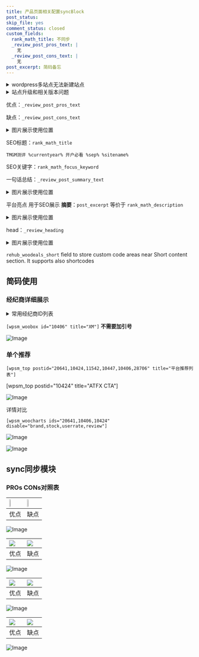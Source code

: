 ```yaml
---
title: 产品页面相关配置syncBlock
post_status: 
skip_file: yes
comment_status: closed
custom_fields:
  rank_math_title: 不同步
  _review_post_pros_text: |
    无
  _review_post_cons_text: |
    无
post_excerpt: 简码备忘
---
```

<details><summary>wordpress多站点无法新建站点</summary>

<li>和报错需要清理cookies一样的原因</li>
<li>wp-config.php里面<code>define( 'SUBDOMAIN_INSTALL', false );//子域名安装</code></li>
<li>新建子站点是用<code>define( 'SUBDOMAIN_INSTALL', true);//子域名安装</code> 完成以后，改成<code>false</code></li>
</details>

<details><summary>站点升级和相关版本问题</summary>

<p>wordpress：5.9.9
woocommerce：7.5.1
出现问题的地方：主题选项里面>><strong>Product layout >>compact style</strong></p>
<p>如何出现没有用过的字段 导致无法保存。先导出配置 然后进行修改，后面再次恢复即可。</p>
<p>出现部分字段无法显示时，需要返回默认布局后，对产品进行保存就好了。</p>
<p></p>
</details>

优点：`_review_post_pros_text`

缺点：`_review_post_cons_text`

<details><summary>图片展示使用位置</summary>

<img src="https://prod-files-secure.s3.us-west-2.amazonaws.com/39ed1227-6d7d-4570-be36-9ccd4a2c4241/f51d3d83-55d4-4bdf-9604-f37ec77ab556/Untitled.png?X-Amz-Algorithm=AWS4-HMAC-SHA256&X-Amz-Content-Sha256=UNSIGNED-PAYLOAD&X-Amz-Credential=ASIAZI2LB466RV3DQWD2%2F20250520%2Fus-west-2%2Fs3%2Faws4_request&X-Amz-Date=20250520T225519Z&X-Amz-Expires=3600&X-Amz-Security-Token=IQoJb3JpZ2luX2VjEPb%2F%2F%2F%2F%2F%2F%2F%2F%2F%2FwEaCXVzLXdlc3QtMiJGMEQCHwO3GoquP7kQNkU6fY00yeFCBHWwSTmAOQvjQP2ENjICIQDDhLfQzzD%2BtzZuLyE3ZOWW4JfJqDKvECpV04nnQv46tiqIBAiv%2F%2F%2F%2F%2F%2F%2F%2F%2F%2F8BEAAaDDYzNzQyMzE4MzgwNSIMk%2BtSDLqDJjnxgj52KtwDrw4Q0NIhI8Hwqn%2BZolR9NAfDfrJlZ7MIgHao9sTkk56k%2BsEXKsGPd%2FV0piHUBIq2UDY%2BVEM7tzYRF4OzfEg%2B1esRADWIi%2B84fzwmfyAwAMAaH6bSo16GiR0E%2F%2BznWLJK3v2kWtDsUiGekDgZJ0pCkW2FFc37sHBCaXNIIXFWPloNH5%2FIBZ9ESB8Nh5n8maxa5cXTnPuAA6PZXoe%2F76Ehfli9BIJzp%2FCVA9ieZlTKqfKExbvLH4IBeSofaxbMjdrbfMyfmwhS%2BlrpJKBJeiaC%2FY5yl3AKg0Jn7V%2Ft7qw%2Ff0FDZ27hXH%2Fmeu1RNf6G9oyPbNfIy4trn2hhQJYVbVfJtm31mccYSGgUOgflUk%2BlXQXiJ2nM8YKCfKpXelPy3Kf42kJPe5aY5gCNoUegHAjV43b44Fhti%2BxwOqij35XauuhuxO9H4uITjAtZ6tFo1gXRAEODz1%2FBhUkUk%2FoFwRKWDw8BoWSAwh%2FUUGiO9JurpYWii%2FjoH%2BhgpTR%2B2Faqri%2B5DyepmUNHnm%2FJr14kBHtJDXkB44ybNbvloK9%2BcuQd2tBzehH%2FTbpkKUrqDvD3uQfngZBL366xvNWsIT%2FDNvoltHFycvIBZNeY236N92cBKXIqSTUe0j8kwE36twUw4%2F2zwQY6pgEC2fyyJyaxSSSo%2F6JD9EcgkMp2cYwnuzAyazmv%2BaagGlgDCxgJHGVzIROoq3ObvQbm9nvOATOPhMBNFM2anKrumTb8Rlzk3fJsNmeep2DKfCpf2SdoU7e%2FdBRxRCQwtc5QSh%2F1Wd3fcttLpKaodXYDhEgm%2B%2By7Lor8rdnkI9jT5NSpWuxoT3WVK6kyXlM4udhiSvWj6Ut38i1oZjcV2MIpnJb3nOyp&X-Amz-Signature=613a6ae2a2535bd4566289c3a79df965e012694e955d73fc5bc7b90eacf827e2&X-Amz-SignedHeaders=host&x-id=GetObject" alt="Image">
</details>

SEO标题：`rank_math_title`

`TMGM测评 %currentyear% 开户必看 %sep% %sitename%`

SEO关键字：`rank_math_focus_keyword`

一句话总结：`_review_post_summary_text`

<details><summary>图片展示使用位置</summary>

<img src="https://prod-files-secure.s3.us-west-2.amazonaws.com/39ed1227-6d7d-4570-be36-9ccd4a2c4241/4b96a922-296c-4f4e-8630-d1c870cbce01/Untitled.png?X-Amz-Algorithm=AWS4-HMAC-SHA256&X-Amz-Content-Sha256=UNSIGNED-PAYLOAD&X-Amz-Credential=ASIAZI2LB466RDVCZHPX%2F20250520%2Fus-west-2%2Fs3%2Faws4_request&X-Amz-Date=20250520T225522Z&X-Amz-Expires=3600&X-Amz-Security-Token=IQoJb3JpZ2luX2VjEPb%2F%2F%2F%2F%2F%2F%2F%2F%2F%2FwEaCXVzLXdlc3QtMiJHMEUCIQDySPuLBhwDZ4agA5xX77JaGHHY4Ipbyv72KjJbfxr6UwIgGvlA7GvFDUW8s7t9Jlj9CO9Bptq%2B4EpNpEJLwxf4do4qiAQIr%2F%2F%2F%2F%2F%2F%2F%2F%2F%2F%2FARAAGgw2Mzc0MjMxODM4MDUiDLmUYLAppAdmv6mN1SrcAyt0oIYp0ltNrFbt2xkO2AbEyuZYxavI17kglGCUColw1KbeFgfoHqxd%2B6gnn54fAAhwxilG18AbPOSjb7m3eP7QgEJ6KDtMq3ku5mnvu%2BBklMQsAUNKu6MvwMPcOI2Y2e588mi9k38iy9MsucOIaLhC8jVZgfqn2iFtbIwk2rTpov%2BHFwVoAeM1xM2mst2YLb%2BwLdhpFilvbP0IOgKxr2dIMb%2BMkpiK1fhpWqsATZuCFtlOOyeSOVjxW17ka4TIaTVeHghaNYAkWrl%2FyYviCqbfJoLBKo2r1yt8ZyzoNByI96cVCOsUP1%2Bh4zYwjRTX46AZyhutZeJyRbvFc5D57edKnLPOPjMa3INUeOiiCjbRc8oYS1ML5ki9t32fHiVAMxnFpo4oh9ieXjKHboaRL87%2BeCNOzODJy%2BGil9wSEI70sKNzguvv1uo9FjH%2FJnvC80DKamCtTfBJf54IyEwMxMM3yUurOBK%2BPRxzLPc1Z%2Ft2lo%2FoCeBt186b9ZcrQCQouIqfum147efaAMr0f6wKXAH%2FZnDSat7KWPYlxbuXIgf3R20SrpL0T0gBWDXe1hMTyWNiDHm%2B0Tw2r8c2Ww9xvjeIqtTKvY5hr1hBaM1BuVWaebFwOxqUkJt0yGzMMLX%2Bs8EGOqUBLLjr6hGFPJunTe7xFhgK%2B%2BpUtRieUmOrhq72mZOy80QlqZL7gZC2mn7lyMveFrl42xC1gj8hlfb26dsPw%2FMXkeMunc8EgKmfjMvHhL6tfF09nP5by6G80tU9dgpvphPA5Nfs6qObf9B5tGWHlGrSlJXiABzL%2B%2F8mD39142ljwqI5I3KptCrZItEO2mwL0c5bjb%2F8JIakO5EcTCZVehro8y28n58L&X-Amz-Signature=dc739f674cccbfa0b385df7134207d4163250f40ee7271adfaf47e93ba18d931&X-Amz-SignedHeaders=host&x-id=GetObject" alt="Image">
</details>

平台亮点 用于SEO展示 **摘要**：`post_excerpt`  等价于 `rank_math_description`

<details><summary>图片展示使用位置</summary>

<img src="https://prod-files-secure.s3.us-west-2.amazonaws.com/39ed1227-6d7d-4570-be36-9ccd4a2c4241/1ee11f63-b60a-4dfe-a7a7-d58ff23b5d88/Untitled.png?X-Amz-Algorithm=AWS4-HMAC-SHA256&X-Amz-Content-Sha256=UNSIGNED-PAYLOAD&X-Amz-Credential=ASIAZI2LB46653E7YEXP%2F20250520%2Fus-west-2%2Fs3%2Faws4_request&X-Amz-Date=20250520T225523Z&X-Amz-Expires=3600&X-Amz-Security-Token=IQoJb3JpZ2luX2VjEPb%2F%2F%2F%2F%2F%2F%2F%2F%2F%2FwEaCXVzLXdlc3QtMiJHMEUCIB3tfN%2BC%2FK%2BE0vvoiuct6nYXJsTKd8xOnWhAevwYCNJwAiEA%2FqWWjlkANduF5TBjf5u9LifFJILzA58QvD2jBoVP5DoqiAQIr%2F%2F%2F%2F%2F%2F%2F%2F%2F%2F%2FARAAGgw2Mzc0MjMxODM4MDUiDLwZYYcUtjOrUdHtZCrcA1f9QTeWB%2F%2BrC1%2FS1UU1dkq2yithaZIoNgPh%2BnZterIOTov4Ri3ZhzJ9GsNEKMorfVLfN%2B55NYhEiK6UqmjL79PTEK2L5hvENCsZ2oqa%2BRYALDC2Gx451GDsC4b2cUiMcwcdRqlQu3xfyDNBjEauO%2BexkeWqwCgy43pzXHZfTNqeuExalKook8AWL%2FhXNoujAT4dPhLqLAOVBfcaPHlFPcLnjqczObKLTVZYV1EDdnaHgji3Z6cPgeuBH9UzgHpfA%2FL%2F5HcwrioOjuahvVhB7NOyj6jfk44slD3ovuiQXJpICIzVRHp9AX8IHbT9FJMcJEYLbWcPRePFnD%2B%2BJCyTRaZzuO0y3PfpT%2FKnmevgOs%2B6i46Wgadm4HdVFBoRvErFzwBYStGHvWbvgaNiuGndy0ArpxP3WA6RJlqUhN0h5CKT6gS0Z3NCP3MdO0x962nr5qO3FLBqFhR8jJ%2BeadW5WyxQ1eaPK2bL8XHLf7akiaNppQSLTUIEfWE8AlTaf1KNJJ6zLqi5ONavbiOEyL4u%2BNBO6V1YQ4b7enONfuznW4ak2qfaWskCfD%2FjzDyUXM5BHPWNjAp22Mc71fOc0KztMgAbpSoBZlcOfFwJjk2raMsuYMLhqKTKGJOP0tkOMKT9s8EGOqUBL2UeOXHuWHf1vbKTp4nnYl4bv4tTXywfs%2Bbi4f%2FYtqzZFVWl%2Bj%2FbXbXUO6pxc65DfFoo%2BRsAJwPRHTAt1E8%2BBSOYNyD%2F9r35EYHi1zUydHmawje%2Fz1DAV41uCcirurcci%2B4ujx8lkk5D9c2mEtrlE4lVxMge1XsMrYNN2haniJm66%2BBOOwTYU5d%2FUT0zBr%2BfibSHseALAFulqQnuH%2F8STBc4XA1j&X-Amz-Signature=8a3d31c9a6e6b9192a32820c824442625e2a9eb43cf55336decbbff4265c81d0&X-Amz-SignedHeaders=host&x-id=GetObject" alt="Image">
<img src="https://prod-files-secure.s3.us-west-2.amazonaws.com/39ed1227-6d7d-4570-be36-9ccd4a2c4241/ad4118b5-78d8-4fbe-801e-3b29b5d99c01/Untitled.png?X-Amz-Algorithm=AWS4-HMAC-SHA256&X-Amz-Content-Sha256=UNSIGNED-PAYLOAD&X-Amz-Credential=ASIAZI2LB46653E7YEXP%2F20250520%2Fus-west-2%2Fs3%2Faws4_request&X-Amz-Date=20250520T225523Z&X-Amz-Expires=3600&X-Amz-Security-Token=IQoJb3JpZ2luX2VjEPb%2F%2F%2F%2F%2F%2F%2F%2F%2F%2FwEaCXVzLXdlc3QtMiJHMEUCIB3tfN%2BC%2FK%2BE0vvoiuct6nYXJsTKd8xOnWhAevwYCNJwAiEA%2FqWWjlkANduF5TBjf5u9LifFJILzA58QvD2jBoVP5DoqiAQIr%2F%2F%2F%2F%2F%2F%2F%2F%2F%2F%2FARAAGgw2Mzc0MjMxODM4MDUiDLwZYYcUtjOrUdHtZCrcA1f9QTeWB%2F%2BrC1%2FS1UU1dkq2yithaZIoNgPh%2BnZterIOTov4Ri3ZhzJ9GsNEKMorfVLfN%2B55NYhEiK6UqmjL79PTEK2L5hvENCsZ2oqa%2BRYALDC2Gx451GDsC4b2cUiMcwcdRqlQu3xfyDNBjEauO%2BexkeWqwCgy43pzXHZfTNqeuExalKook8AWL%2FhXNoujAT4dPhLqLAOVBfcaPHlFPcLnjqczObKLTVZYV1EDdnaHgji3Z6cPgeuBH9UzgHpfA%2FL%2F5HcwrioOjuahvVhB7NOyj6jfk44slD3ovuiQXJpICIzVRHp9AX8IHbT9FJMcJEYLbWcPRePFnD%2B%2BJCyTRaZzuO0y3PfpT%2FKnmevgOs%2B6i46Wgadm4HdVFBoRvErFzwBYStGHvWbvgaNiuGndy0ArpxP3WA6RJlqUhN0h5CKT6gS0Z3NCP3MdO0x962nr5qO3FLBqFhR8jJ%2BeadW5WyxQ1eaPK2bL8XHLf7akiaNppQSLTUIEfWE8AlTaf1KNJJ6zLqi5ONavbiOEyL4u%2BNBO6V1YQ4b7enONfuznW4ak2qfaWskCfD%2FjzDyUXM5BHPWNjAp22Mc71fOc0KztMgAbpSoBZlcOfFwJjk2raMsuYMLhqKTKGJOP0tkOMKT9s8EGOqUBL2UeOXHuWHf1vbKTp4nnYl4bv4tTXywfs%2Bbi4f%2FYtqzZFVWl%2Bj%2FbXbXUO6pxc65DfFoo%2BRsAJwPRHTAt1E8%2BBSOYNyD%2F9r35EYHi1zUydHmawje%2Fz1DAV41uCcirurcci%2B4ujx8lkk5D9c2mEtrlE4lVxMge1XsMrYNN2haniJm66%2BBOOwTYU5d%2FUT0zBr%2BfibSHseALAFulqQnuH%2F8STBc4XA1j&X-Amz-Signature=49d30a1586fa4c6d4f69feb015f3822fbdf727421a07e4e67e9a1f5576770dbf&X-Amz-SignedHeaders=host&x-id=GetObject" alt="Image">
<img src="https://prod-files-secure.s3.us-west-2.amazonaws.com/39ed1227-6d7d-4570-be36-9ccd4a2c4241/a38cf7c9-a79c-4b64-9e94-13589fe0758b/Untitled.png?X-Amz-Algorithm=AWS4-HMAC-SHA256&X-Amz-Content-Sha256=UNSIGNED-PAYLOAD&X-Amz-Credential=ASIAZI2LB46653E7YEXP%2F20250520%2Fus-west-2%2Fs3%2Faws4_request&X-Amz-Date=20250520T225523Z&X-Amz-Expires=3600&X-Amz-Security-Token=IQoJb3JpZ2luX2VjEPb%2F%2F%2F%2F%2F%2F%2F%2F%2F%2FwEaCXVzLXdlc3QtMiJHMEUCIB3tfN%2BC%2FK%2BE0vvoiuct6nYXJsTKd8xOnWhAevwYCNJwAiEA%2FqWWjlkANduF5TBjf5u9LifFJILzA58QvD2jBoVP5DoqiAQIr%2F%2F%2F%2F%2F%2F%2F%2F%2F%2F%2FARAAGgw2Mzc0MjMxODM4MDUiDLwZYYcUtjOrUdHtZCrcA1f9QTeWB%2F%2BrC1%2FS1UU1dkq2yithaZIoNgPh%2BnZterIOTov4Ri3ZhzJ9GsNEKMorfVLfN%2B55NYhEiK6UqmjL79PTEK2L5hvENCsZ2oqa%2BRYALDC2Gx451GDsC4b2cUiMcwcdRqlQu3xfyDNBjEauO%2BexkeWqwCgy43pzXHZfTNqeuExalKook8AWL%2FhXNoujAT4dPhLqLAOVBfcaPHlFPcLnjqczObKLTVZYV1EDdnaHgji3Z6cPgeuBH9UzgHpfA%2FL%2F5HcwrioOjuahvVhB7NOyj6jfk44slD3ovuiQXJpICIzVRHp9AX8IHbT9FJMcJEYLbWcPRePFnD%2B%2BJCyTRaZzuO0y3PfpT%2FKnmevgOs%2B6i46Wgadm4HdVFBoRvErFzwBYStGHvWbvgaNiuGndy0ArpxP3WA6RJlqUhN0h5CKT6gS0Z3NCP3MdO0x962nr5qO3FLBqFhR8jJ%2BeadW5WyxQ1eaPK2bL8XHLf7akiaNppQSLTUIEfWE8AlTaf1KNJJ6zLqi5ONavbiOEyL4u%2BNBO6V1YQ4b7enONfuznW4ak2qfaWskCfD%2FjzDyUXM5BHPWNjAp22Mc71fOc0KztMgAbpSoBZlcOfFwJjk2raMsuYMLhqKTKGJOP0tkOMKT9s8EGOqUBL2UeOXHuWHf1vbKTp4nnYl4bv4tTXywfs%2Bbi4f%2FYtqzZFVWl%2Bj%2FbXbXUO6pxc65DfFoo%2BRsAJwPRHTAt1E8%2BBSOYNyD%2F9r35EYHi1zUydHmawje%2Fz1DAV41uCcirurcci%2B4ujx8lkk5D9c2mEtrlE4lVxMge1XsMrYNN2haniJm66%2BBOOwTYU5d%2FUT0zBr%2BfibSHseALAFulqQnuH%2F8STBc4XA1j&X-Amz-Signature=e1d46053866f864c2e987f8ee45f77634f1ab9e80e328418bbee77410267d174&X-Amz-SignedHeaders=host&x-id=GetObject" alt="Image">
<img src="https://prod-files-secure.s3.us-west-2.amazonaws.com/39ed1227-6d7d-4570-be36-9ccd4a2c4241/7da6fc1e-d2ac-42ae-8c75-cb5749aa18f6/Untitled.png?X-Amz-Algorithm=AWS4-HMAC-SHA256&X-Amz-Content-Sha256=UNSIGNED-PAYLOAD&X-Amz-Credential=ASIAZI2LB46653E7YEXP%2F20250520%2Fus-west-2%2Fs3%2Faws4_request&X-Amz-Date=20250520T225523Z&X-Amz-Expires=3600&X-Amz-Security-Token=IQoJb3JpZ2luX2VjEPb%2F%2F%2F%2F%2F%2F%2F%2F%2F%2FwEaCXVzLXdlc3QtMiJHMEUCIB3tfN%2BC%2FK%2BE0vvoiuct6nYXJsTKd8xOnWhAevwYCNJwAiEA%2FqWWjlkANduF5TBjf5u9LifFJILzA58QvD2jBoVP5DoqiAQIr%2F%2F%2F%2F%2F%2F%2F%2F%2F%2F%2FARAAGgw2Mzc0MjMxODM4MDUiDLwZYYcUtjOrUdHtZCrcA1f9QTeWB%2F%2BrC1%2FS1UU1dkq2yithaZIoNgPh%2BnZterIOTov4Ri3ZhzJ9GsNEKMorfVLfN%2B55NYhEiK6UqmjL79PTEK2L5hvENCsZ2oqa%2BRYALDC2Gx451GDsC4b2cUiMcwcdRqlQu3xfyDNBjEauO%2BexkeWqwCgy43pzXHZfTNqeuExalKook8AWL%2FhXNoujAT4dPhLqLAOVBfcaPHlFPcLnjqczObKLTVZYV1EDdnaHgji3Z6cPgeuBH9UzgHpfA%2FL%2F5HcwrioOjuahvVhB7NOyj6jfk44slD3ovuiQXJpICIzVRHp9AX8IHbT9FJMcJEYLbWcPRePFnD%2B%2BJCyTRaZzuO0y3PfpT%2FKnmevgOs%2B6i46Wgadm4HdVFBoRvErFzwBYStGHvWbvgaNiuGndy0ArpxP3WA6RJlqUhN0h5CKT6gS0Z3NCP3MdO0x962nr5qO3FLBqFhR8jJ%2BeadW5WyxQ1eaPK2bL8XHLf7akiaNppQSLTUIEfWE8AlTaf1KNJJ6zLqi5ONavbiOEyL4u%2BNBO6V1YQ4b7enONfuznW4ak2qfaWskCfD%2FjzDyUXM5BHPWNjAp22Mc71fOc0KztMgAbpSoBZlcOfFwJjk2raMsuYMLhqKTKGJOP0tkOMKT9s8EGOqUBL2UeOXHuWHf1vbKTp4nnYl4bv4tTXywfs%2Bbi4f%2FYtqzZFVWl%2Bj%2FbXbXUO6pxc65DfFoo%2BRsAJwPRHTAt1E8%2BBSOYNyD%2F9r35EYHi1zUydHmawje%2Fz1DAV41uCcirurcci%2B4ujx8lkk5D9c2mEtrlE4lVxMge1XsMrYNN2haniJm66%2BBOOwTYU5d%2FUT0zBr%2BfibSHseALAFulqQnuH%2F8STBc4XA1j&X-Amz-Signature=bd009fae29effa8e4f31bf8c8f1597766f0eddf4bf18ded119c8ed342be8d719&X-Amz-SignedHeaders=host&x-id=GetObject" alt="Image">
<img src="https://prod-files-secure.s3.us-west-2.amazonaws.com/39ed1227-6d7d-4570-be36-9ccd4a2c4241/7e97f40a-eaee-47f5-b2f9-475f96808fa7/Untitled.png?X-Amz-Algorithm=AWS4-HMAC-SHA256&X-Amz-Content-Sha256=UNSIGNED-PAYLOAD&X-Amz-Credential=ASIAZI2LB46653E7YEXP%2F20250520%2Fus-west-2%2Fs3%2Faws4_request&X-Amz-Date=20250520T225523Z&X-Amz-Expires=3600&X-Amz-Security-Token=IQoJb3JpZ2luX2VjEPb%2F%2F%2F%2F%2F%2F%2F%2F%2F%2FwEaCXVzLXdlc3QtMiJHMEUCIB3tfN%2BC%2FK%2BE0vvoiuct6nYXJsTKd8xOnWhAevwYCNJwAiEA%2FqWWjlkANduF5TBjf5u9LifFJILzA58QvD2jBoVP5DoqiAQIr%2F%2F%2F%2F%2F%2F%2F%2F%2F%2F%2FARAAGgw2Mzc0MjMxODM4MDUiDLwZYYcUtjOrUdHtZCrcA1f9QTeWB%2F%2BrC1%2FS1UU1dkq2yithaZIoNgPh%2BnZterIOTov4Ri3ZhzJ9GsNEKMorfVLfN%2B55NYhEiK6UqmjL79PTEK2L5hvENCsZ2oqa%2BRYALDC2Gx451GDsC4b2cUiMcwcdRqlQu3xfyDNBjEauO%2BexkeWqwCgy43pzXHZfTNqeuExalKook8AWL%2FhXNoujAT4dPhLqLAOVBfcaPHlFPcLnjqczObKLTVZYV1EDdnaHgji3Z6cPgeuBH9UzgHpfA%2FL%2F5HcwrioOjuahvVhB7NOyj6jfk44slD3ovuiQXJpICIzVRHp9AX8IHbT9FJMcJEYLbWcPRePFnD%2B%2BJCyTRaZzuO0y3PfpT%2FKnmevgOs%2B6i46Wgadm4HdVFBoRvErFzwBYStGHvWbvgaNiuGndy0ArpxP3WA6RJlqUhN0h5CKT6gS0Z3NCP3MdO0x962nr5qO3FLBqFhR8jJ%2BeadW5WyxQ1eaPK2bL8XHLf7akiaNppQSLTUIEfWE8AlTaf1KNJJ6zLqi5ONavbiOEyL4u%2BNBO6V1YQ4b7enONfuznW4ak2qfaWskCfD%2FjzDyUXM5BHPWNjAp22Mc71fOc0KztMgAbpSoBZlcOfFwJjk2raMsuYMLhqKTKGJOP0tkOMKT9s8EGOqUBL2UeOXHuWHf1vbKTp4nnYl4bv4tTXywfs%2Bbi4f%2FYtqzZFVWl%2Bj%2FbXbXUO6pxc65DfFoo%2BRsAJwPRHTAt1E8%2BBSOYNyD%2F9r35EYHi1zUydHmawje%2Fz1DAV41uCcirurcci%2B4ujx8lkk5D9c2mEtrlE4lVxMge1XsMrYNN2haniJm66%2BBOOwTYU5d%2FUT0zBr%2BfibSHseALAFulqQnuH%2F8STBc4XA1j&X-Amz-Signature=70f9694111e3eecee498a955c5a0f12e3553d8f6b2021833a455516d83d9d382&X-Amz-SignedHeaders=host&x-id=GetObject" alt="Image">
</details>

head：`_review_heading`

<details><summary>图片展示使用位置</summary>

<img src="https://prod-files-secure.s3.us-west-2.amazonaws.com/39ed1227-6d7d-4570-be36-9ccd4a2c4241/3a4650ad-9887-415c-889a-edd51fa54f27/Untitled.png?X-Amz-Algorithm=AWS4-HMAC-SHA256&X-Amz-Content-Sha256=UNSIGNED-PAYLOAD&X-Amz-Credential=ASIAZI2LB4666L357R7L%2F20250520%2Fus-west-2%2Fs3%2Faws4_request&X-Amz-Date=20250520T225523Z&X-Amz-Expires=3600&X-Amz-Security-Token=IQoJb3JpZ2luX2VjEPb%2F%2F%2F%2F%2F%2F%2F%2F%2F%2FwEaCXVzLXdlc3QtMiJHMEUCICeuG5SJ%2BkkIm9qniuqqCVWjvdLchvMKR40uGLUc2rNLAiEA%2FrDO4c%2B%2BeSl3icBvKWUOJO2G7X2BUT%2B1gcYi14cMDP4qiAQIr%2F%2F%2F%2F%2F%2F%2F%2F%2F%2F%2FARAAGgw2Mzc0MjMxODM4MDUiDPWiL6yke0NrYBDNBSrcA7p%2FEsMmymwAburbuj3bgNcID5pCC4aORlqP4P8liLK5jFeR5nMZnP2uCyvFyX2gGth4Ia%2BUCI2O7TM9grBHhId8EGfkxoTgdQ82iTK4%2BFRbNAu%2FSXYzqSjupHk061tTQQ%2FCfRVuD%2Fpur7WqjcdYXIgA98MjlmGsuE%2F4gT%2Bku9u0wj9RDuDU6UEMYjAypesZuInyYu%2FgY4a3NjUYkvuyw7AGrREWDmU6s56ymOGb%2BIRcLWqaEh9DNmOdJTg2hexXvo%2BJAhTFpcL0gMX6FTM6BVyktdt9bbbdcv34DEjC%2BNTAqj%2B1CO96CU42DhENw%2BKhaOpw4U57mofTIVzJ1uKo4ZfiUN0ruk8W5DR5D7jOpDudDlhptuc1iTUPRlxs4Qgs0x8eTTpfg6u2fdDaM8OMltTwr1739WFM0SB1iRBrAdvnQheFA3NNIwsG5mTsmorDPZ5te3oUmwNCxIV4azXlDVrHTZ6LDtWgj6cM%2Ba3bM9XumqjeGxnPze1RRLa86NAOOEhg0H%2BnBh3j8VaPRtlEMLJrVzOwry2iQMwIW2E1JIG5%2BniRmSIuO1rBAmqRKxpzGEntscfVrveMGkAaRJjkEjQaJGD0sWZf6fqBFU%2Fz4H8H0PnHeOrLOG7yTdeAMKL9s8EGOqUB9XUaOq31sLFeRXzVzNONcBuLCrH3oL3yKjAixK1aCCIM57PcnYUi%2FRDA%2BPu1vLInPTWpZt3DRJomGmEiaoqoNTjQYTg%2B4HWBMulcAri8mJvwOh0lXTkaoOxe7bc%2FyKlS%2B1wHqmqqlCkEoojfVDbi7%2BQFhrGPst0RAfM9FZHJD1chFbIgCJfpe%2Frri%2B4dkVdctSakax78qp%2BD8xsPuky3Nt6BgdB2&X-Amz-Signature=6513ba8729f1490d91f8e3a4da933e4592b245d2be02e5887931580f6db9fad5&X-Amz-SignedHeaders=host&x-id=GetObject" alt="Image">
</details>

`rehub_woodeals_short`	field to store custom code areas near Short content section. It supports also shortcodes



## 简码使用

### 经纪商详细展示

<details><summary>常用经纪商ID列表</summary>

<pre><code class="php">嘉盛 ===> 20641  [wpsm_woobox id="20641" title="嘉盛"]
易信easymarkets ===> 11542  [wpsm_woobox id="11542" title="易信easymarkets"]
ATFX外汇 ===> 10424  [wpsm_woobox id="10424" title="ATFX"]
XM ===> 10406  [wpsm_woobox id="10406" title="XM"]
TMGM ===> 29622  [wpsm_woobox id="29622" title="TMGM"]
HYCM ===> 10447  [wpsm_woobox id="10447" title="HYCM"]
fpmarkets澳福外汇 ===> 20639  [wpsm_woobox id="20639" title="fpmarkets澳福外汇"]</code></pre>
</details>

`[wpsm_woobox id="10406" title="XM"]` **不需要加引号**

![Image](https://prod-files-secure.s3.us-west-2.amazonaws.com/39ed1227-6d7d-4570-be36-9ccd4a2c4241/4f898f9d-0fa7-4e43-acd3-ac6bc7be575a/Untitled.png?X-Amz-Algorithm=AWS4-HMAC-SHA256&X-Amz-Content-Sha256=UNSIGNED-PAYLOAD&X-Amz-Credential=ASIAZI2LB466TNNKJL73%2F20250520%2Fus-west-2%2Fs3%2Faws4_request&X-Amz-Date=20250520T225518Z&X-Amz-Expires=3600&X-Amz-Security-Token=IQoJb3JpZ2luX2VjEPf%2F%2F%2F%2F%2F%2F%2F%2F%2F%2FwEaCXVzLXdlc3QtMiJGMEQCIEJNmg6jfOiA4alo0701cnTXR7gds8FhDPFco6PfolUGAiAXUPf1dOEvMpVMJ4obBvkLY5uwCX4NbbJJ5ZAitoe41CqIBAiw%2F%2F%2F%2F%2F%2F%2F%2F%2F%2F8BEAAaDDYzNzQyMzE4MzgwNSIMkMa%2BdIzu1mYDv65RKtwDmRaSxp43We6bAQuj6uf4mo7UqaprPBoeb1vltQN7J6he2obRhyHn%2FIPvR69GszSLR%2BEl646VuMSl%2ByN7XTey3bNs5EgojgYIPUhK0TZb15gayymM7aVcPE1TojKMprEFaunMx%2FcgTJpj6edaWGfZ7GzmgPDPfiVn0ZzdWf1FXLyBaMhA%2F4UQfxzbzfok4JrW5RCF1RXUFJBbzKElZBV%2F6sWXA8gRqPZUXC70m6VfU%2FPDFyDLsjQ7TS4iEQ%2BrckunZWpwa0lwh8hBY1D5oyh4RNl6l6Yx15THt0T3inYmWJp%2FH0%2Fq%2Fw42CDpnIAcNJwzHvXwPXiJNK3EcX9egB9L%2BG7yQx%2BSLgOWefrSxLyyX9QAyhfkXbATxRRanIjbT3AiZDECnDfBmqK7g%2F8ieUqCaE83vS0LhzZYrRnuMjIgs4G86NYEp23P8q1%2FFDCV%2FK6fMJlzlBV%2FimiiYb%2BwwFMlaLOMM1uR001FF8%2FUKmjwSZapISHi7hFXy05UfREUfc7%2FfZ4JDFin5gMeMvibOyclr9U6GcfkUAmmdpk3Byh5lazQYhz5g3XmOE0Hvh3xO0jXmBI3pxq2jjwAaYYlEWKWLBAUp7uE73TmVXHG28UejDDT1vFmTpJaHU24o3jowj4u0wQY6pgGfaIjGYUpgsOAADDYv7zVraoBo2WNk29rYM%2FLtsEniu48Tmt0Xp%2FAyNjuW0ooanoOrDRV7b1bmh1Bs%2Fl6D5gyPdyA52zAof5X7dNjBifY40Fmqiik%2FHrz%2BYRbdkcpJkxLTjQnYlQCAEPWCnu8D%2BLdf7T0mcMm6XQUJixNECrL8J9gWdPzFgSY8J4cGrx3X9CY46bdvInh%2FL69IrsO99cg9ukDVn8Kn&X-Amz-Signature=40a6e268ddcf6b53447ff43326e6fd16a717418bca9f9b976ffa3d4452c99b34&X-Amz-SignedHeaders=host&x-id=GetObject)

### 单个推荐
`[wpsm_top postid="20641,10424,11542,10447,10406,28706" title="平台推荐列表"]`

[wpsm_top postid="10424" title="ATFX CTA"]

![Image](https://prod-files-secure.s3.us-west-2.amazonaws.com/39ed1227-6d7d-4570-be36-9ccd4a2c4241/5ac620dc-51a8-48b6-b55d-91f47299193c/Untitled.png?X-Amz-Algorithm=AWS4-HMAC-SHA256&X-Amz-Content-Sha256=UNSIGNED-PAYLOAD&X-Amz-Credential=ASIAZI2LB466TNNKJL73%2F20250520%2Fus-west-2%2Fs3%2Faws4_request&X-Amz-Date=20250520T225518Z&X-Amz-Expires=3600&X-Amz-Security-Token=IQoJb3JpZ2luX2VjEPf%2F%2F%2F%2F%2F%2F%2F%2F%2F%2FwEaCXVzLXdlc3QtMiJGMEQCIEJNmg6jfOiA4alo0701cnTXR7gds8FhDPFco6PfolUGAiAXUPf1dOEvMpVMJ4obBvkLY5uwCX4NbbJJ5ZAitoe41CqIBAiw%2F%2F%2F%2F%2F%2F%2F%2F%2F%2F8BEAAaDDYzNzQyMzE4MzgwNSIMkMa%2BdIzu1mYDv65RKtwDmRaSxp43We6bAQuj6uf4mo7UqaprPBoeb1vltQN7J6he2obRhyHn%2FIPvR69GszSLR%2BEl646VuMSl%2ByN7XTey3bNs5EgojgYIPUhK0TZb15gayymM7aVcPE1TojKMprEFaunMx%2FcgTJpj6edaWGfZ7GzmgPDPfiVn0ZzdWf1FXLyBaMhA%2F4UQfxzbzfok4JrW5RCF1RXUFJBbzKElZBV%2F6sWXA8gRqPZUXC70m6VfU%2FPDFyDLsjQ7TS4iEQ%2BrckunZWpwa0lwh8hBY1D5oyh4RNl6l6Yx15THt0T3inYmWJp%2FH0%2Fq%2Fw42CDpnIAcNJwzHvXwPXiJNK3EcX9egB9L%2BG7yQx%2BSLgOWefrSxLyyX9QAyhfkXbATxRRanIjbT3AiZDECnDfBmqK7g%2F8ieUqCaE83vS0LhzZYrRnuMjIgs4G86NYEp23P8q1%2FFDCV%2FK6fMJlzlBV%2FimiiYb%2BwwFMlaLOMM1uR001FF8%2FUKmjwSZapISHi7hFXy05UfREUfc7%2FfZ4JDFin5gMeMvibOyclr9U6GcfkUAmmdpk3Byh5lazQYhz5g3XmOE0Hvh3xO0jXmBI3pxq2jjwAaYYlEWKWLBAUp7uE73TmVXHG28UejDDT1vFmTpJaHU24o3jowj4u0wQY6pgGfaIjGYUpgsOAADDYv7zVraoBo2WNk29rYM%2FLtsEniu48Tmt0Xp%2FAyNjuW0ooanoOrDRV7b1bmh1Bs%2Fl6D5gyPdyA52zAof5X7dNjBifY40Fmqiik%2FHrz%2BYRbdkcpJkxLTjQnYlQCAEPWCnu8D%2BLdf7T0mcMm6XQUJixNECrL8J9gWdPzFgSY8J4cGrx3X9CY46bdvInh%2FL69IrsO99cg9ukDVn8Kn&X-Amz-Signature=66a82a49b1b09ca8cd695320633b9c29952d45378e21e43c6fea9570a820fa75&X-Amz-SignedHeaders=host&x-id=GetObject)

详情对比

`[wpsm_woocharts ids="20641,10406,10424" disable="brand,stock,userrate,review"]`

![Image](https://prod-files-secure.s3.us-west-2.amazonaws.com/39ed1227-6d7d-4570-be36-9ccd4a2c4241/bf3ba45f-b9f3-4295-8aef-b4a495fd25f4/Untitled.png?X-Amz-Algorithm=AWS4-HMAC-SHA256&X-Amz-Content-Sha256=UNSIGNED-PAYLOAD&X-Amz-Credential=ASIAZI2LB466TNNKJL73%2F20250520%2Fus-west-2%2Fs3%2Faws4_request&X-Amz-Date=20250520T225518Z&X-Amz-Expires=3600&X-Amz-Security-Token=IQoJb3JpZ2luX2VjEPf%2F%2F%2F%2F%2F%2F%2F%2F%2F%2FwEaCXVzLXdlc3QtMiJGMEQCIEJNmg6jfOiA4alo0701cnTXR7gds8FhDPFco6PfolUGAiAXUPf1dOEvMpVMJ4obBvkLY5uwCX4NbbJJ5ZAitoe41CqIBAiw%2F%2F%2F%2F%2F%2F%2F%2F%2F%2F8BEAAaDDYzNzQyMzE4MzgwNSIMkMa%2BdIzu1mYDv65RKtwDmRaSxp43We6bAQuj6uf4mo7UqaprPBoeb1vltQN7J6he2obRhyHn%2FIPvR69GszSLR%2BEl646VuMSl%2ByN7XTey3bNs5EgojgYIPUhK0TZb15gayymM7aVcPE1TojKMprEFaunMx%2FcgTJpj6edaWGfZ7GzmgPDPfiVn0ZzdWf1FXLyBaMhA%2F4UQfxzbzfok4JrW5RCF1RXUFJBbzKElZBV%2F6sWXA8gRqPZUXC70m6VfU%2FPDFyDLsjQ7TS4iEQ%2BrckunZWpwa0lwh8hBY1D5oyh4RNl6l6Yx15THt0T3inYmWJp%2FH0%2Fq%2Fw42CDpnIAcNJwzHvXwPXiJNK3EcX9egB9L%2BG7yQx%2BSLgOWefrSxLyyX9QAyhfkXbATxRRanIjbT3AiZDECnDfBmqK7g%2F8ieUqCaE83vS0LhzZYrRnuMjIgs4G86NYEp23P8q1%2FFDCV%2FK6fMJlzlBV%2FimiiYb%2BwwFMlaLOMM1uR001FF8%2FUKmjwSZapISHi7hFXy05UfREUfc7%2FfZ4JDFin5gMeMvibOyclr9U6GcfkUAmmdpk3Byh5lazQYhz5g3XmOE0Hvh3xO0jXmBI3pxq2jjwAaYYlEWKWLBAUp7uE73TmVXHG28UejDDT1vFmTpJaHU24o3jowj4u0wQY6pgGfaIjGYUpgsOAADDYv7zVraoBo2WNk29rYM%2FLtsEniu48Tmt0Xp%2FAyNjuW0ooanoOrDRV7b1bmh1Bs%2Fl6D5gyPdyA52zAof5X7dNjBifY40Fmqiik%2FHrz%2BYRbdkcpJkxLTjQnYlQCAEPWCnu8D%2BLdf7T0mcMm6XQUJixNECrL8J9gWdPzFgSY8J4cGrx3X9CY46bdvInh%2FL69IrsO99cg9ukDVn8Kn&X-Amz-Signature=4b76811ef3a324f062d149fbfeb987bf6ea8425fdcc36c0639fe3a8f3ca30518&X-Amz-SignedHeaders=host&x-id=GetObject)

![Image](https://prod-files-secure.s3.us-west-2.amazonaws.com/39ed1227-6d7d-4570-be36-9ccd4a2c4241/30bc56ef-f383-4b48-9768-2ebc9e436ec0/Untitled.png?X-Amz-Algorithm=AWS4-HMAC-SHA256&X-Amz-Content-Sha256=UNSIGNED-PAYLOAD&X-Amz-Credential=ASIAZI2LB466TNNKJL73%2F20250520%2Fus-west-2%2Fs3%2Faws4_request&X-Amz-Date=20250520T225518Z&X-Amz-Expires=3600&X-Amz-Security-Token=IQoJb3JpZ2luX2VjEPf%2F%2F%2F%2F%2F%2F%2F%2F%2F%2FwEaCXVzLXdlc3QtMiJGMEQCIEJNmg6jfOiA4alo0701cnTXR7gds8FhDPFco6PfolUGAiAXUPf1dOEvMpVMJ4obBvkLY5uwCX4NbbJJ5ZAitoe41CqIBAiw%2F%2F%2F%2F%2F%2F%2F%2F%2F%2F8BEAAaDDYzNzQyMzE4MzgwNSIMkMa%2BdIzu1mYDv65RKtwDmRaSxp43We6bAQuj6uf4mo7UqaprPBoeb1vltQN7J6he2obRhyHn%2FIPvR69GszSLR%2BEl646VuMSl%2ByN7XTey3bNs5EgojgYIPUhK0TZb15gayymM7aVcPE1TojKMprEFaunMx%2FcgTJpj6edaWGfZ7GzmgPDPfiVn0ZzdWf1FXLyBaMhA%2F4UQfxzbzfok4JrW5RCF1RXUFJBbzKElZBV%2F6sWXA8gRqPZUXC70m6VfU%2FPDFyDLsjQ7TS4iEQ%2BrckunZWpwa0lwh8hBY1D5oyh4RNl6l6Yx15THt0T3inYmWJp%2FH0%2Fq%2Fw42CDpnIAcNJwzHvXwPXiJNK3EcX9egB9L%2BG7yQx%2BSLgOWefrSxLyyX9QAyhfkXbATxRRanIjbT3AiZDECnDfBmqK7g%2F8ieUqCaE83vS0LhzZYrRnuMjIgs4G86NYEp23P8q1%2FFDCV%2FK6fMJlzlBV%2FimiiYb%2BwwFMlaLOMM1uR001FF8%2FUKmjwSZapISHi7hFXy05UfREUfc7%2FfZ4JDFin5gMeMvibOyclr9U6GcfkUAmmdpk3Byh5lazQYhz5g3XmOE0Hvh3xO0jXmBI3pxq2jjwAaYYlEWKWLBAUp7uE73TmVXHG28UejDDT1vFmTpJaHU24o3jowj4u0wQY6pgGfaIjGYUpgsOAADDYv7zVraoBo2WNk29rYM%2FLtsEniu48Tmt0Xp%2FAyNjuW0ooanoOrDRV7b1bmh1Bs%2Fl6D5gyPdyA52zAof5X7dNjBifY40Fmqiik%2FHrz%2BYRbdkcpJkxLTjQnYlQCAEPWCnu8D%2BLdf7T0mcMm6XQUJixNECrL8J9gWdPzFgSY8J4cGrx3X9CY46bdvInh%2FL69IrsO99cg9ukDVn8Kn&X-Amz-Signature=d28b7c077b7efeef4a9b566c446e0c3c7044e14ddaa36b8e928022181e782f3f&X-Amz-SignedHeaders=host&x-id=GetObject)

## sync同步模块

### PROs CONs对照表

| <img src="https://cdn.ifttt.fun/gh/jarlin8/OSS@main/icons/customize/pros.svg" height="auto" width="37.3%"> | <img src="https://cdn.ifttt.fun/gh/jarlin8/OSS@main/icons/customize/cons.svg" height="auto" width="28.8%"> |
| :--- | :--- |
| 优点 | 缺点 |

![Image](https://prod-files-secure.s3.us-west-2.amazonaws.com/39ed1227-6d7d-4570-be36-9ccd4a2c4241/8742b755-dfb5-4004-9a5f-d6e561664bd8/Untitled.png?X-Amz-Algorithm=AWS4-HMAC-SHA256&X-Amz-Content-Sha256=UNSIGNED-PAYLOAD&X-Amz-Credential=ASIAZI2LB466TNNKJL73%2F20250520%2Fus-west-2%2Fs3%2Faws4_request&X-Amz-Date=20250520T225518Z&X-Amz-Expires=3600&X-Amz-Security-Token=IQoJb3JpZ2luX2VjEPf%2F%2F%2F%2F%2F%2F%2F%2F%2F%2FwEaCXVzLXdlc3QtMiJGMEQCIEJNmg6jfOiA4alo0701cnTXR7gds8FhDPFco6PfolUGAiAXUPf1dOEvMpVMJ4obBvkLY5uwCX4NbbJJ5ZAitoe41CqIBAiw%2F%2F%2F%2F%2F%2F%2F%2F%2F%2F8BEAAaDDYzNzQyMzE4MzgwNSIMkMa%2BdIzu1mYDv65RKtwDmRaSxp43We6bAQuj6uf4mo7UqaprPBoeb1vltQN7J6he2obRhyHn%2FIPvR69GszSLR%2BEl646VuMSl%2ByN7XTey3bNs5EgojgYIPUhK0TZb15gayymM7aVcPE1TojKMprEFaunMx%2FcgTJpj6edaWGfZ7GzmgPDPfiVn0ZzdWf1FXLyBaMhA%2F4UQfxzbzfok4JrW5RCF1RXUFJBbzKElZBV%2F6sWXA8gRqPZUXC70m6VfU%2FPDFyDLsjQ7TS4iEQ%2BrckunZWpwa0lwh8hBY1D5oyh4RNl6l6Yx15THt0T3inYmWJp%2FH0%2Fq%2Fw42CDpnIAcNJwzHvXwPXiJNK3EcX9egB9L%2BG7yQx%2BSLgOWefrSxLyyX9QAyhfkXbATxRRanIjbT3AiZDECnDfBmqK7g%2F8ieUqCaE83vS0LhzZYrRnuMjIgs4G86NYEp23P8q1%2FFDCV%2FK6fMJlzlBV%2FimiiYb%2BwwFMlaLOMM1uR001FF8%2FUKmjwSZapISHi7hFXy05UfREUfc7%2FfZ4JDFin5gMeMvibOyclr9U6GcfkUAmmdpk3Byh5lazQYhz5g3XmOE0Hvh3xO0jXmBI3pxq2jjwAaYYlEWKWLBAUp7uE73TmVXHG28UejDDT1vFmTpJaHU24o3jowj4u0wQY6pgGfaIjGYUpgsOAADDYv7zVraoBo2WNk29rYM%2FLtsEniu48Tmt0Xp%2FAyNjuW0ooanoOrDRV7b1bmh1Bs%2Fl6D5gyPdyA52zAof5X7dNjBifY40Fmqiik%2FHrz%2BYRbdkcpJkxLTjQnYlQCAEPWCnu8D%2BLdf7T0mcMm6XQUJixNECrL8J9gWdPzFgSY8J4cGrx3X9CY46bdvInh%2FL69IrsO99cg9ukDVn8Kn&X-Amz-Signature=630712e8c0616eed71e12f832efba9070e4054b2579c6f87a43189fd05c0f612&X-Amz-SignedHeaders=host&x-id=GetObject)

| <img src="https://cdn.ifttt.fun/gh/jarlin8/OSS@main/icons/customize/pros1.svg" height="auto"> | <img src="https://cdn.ifttt.fun/gh/jarlin8/OSS@main/icons/customize/cons1.svg" height="auto"> |
| :--- | :--- |
| 优点 | 缺点 |

![Image](https://prod-files-secure.s3.us-west-2.amazonaws.com/39ed1227-6d7d-4570-be36-9ccd4a2c4241/806358f8-c9c4-4e17-bb35-c6c76a5397a5/Untitled.png?X-Amz-Algorithm=AWS4-HMAC-SHA256&X-Amz-Content-Sha256=UNSIGNED-PAYLOAD&X-Amz-Credential=ASIAZI2LB466TNNKJL73%2F20250520%2Fus-west-2%2Fs3%2Faws4_request&X-Amz-Date=20250520T225518Z&X-Amz-Expires=3600&X-Amz-Security-Token=IQoJb3JpZ2luX2VjEPf%2F%2F%2F%2F%2F%2F%2F%2F%2F%2FwEaCXVzLXdlc3QtMiJGMEQCIEJNmg6jfOiA4alo0701cnTXR7gds8FhDPFco6PfolUGAiAXUPf1dOEvMpVMJ4obBvkLY5uwCX4NbbJJ5ZAitoe41CqIBAiw%2F%2F%2F%2F%2F%2F%2F%2F%2F%2F8BEAAaDDYzNzQyMzE4MzgwNSIMkMa%2BdIzu1mYDv65RKtwDmRaSxp43We6bAQuj6uf4mo7UqaprPBoeb1vltQN7J6he2obRhyHn%2FIPvR69GszSLR%2BEl646VuMSl%2ByN7XTey3bNs5EgojgYIPUhK0TZb15gayymM7aVcPE1TojKMprEFaunMx%2FcgTJpj6edaWGfZ7GzmgPDPfiVn0ZzdWf1FXLyBaMhA%2F4UQfxzbzfok4JrW5RCF1RXUFJBbzKElZBV%2F6sWXA8gRqPZUXC70m6VfU%2FPDFyDLsjQ7TS4iEQ%2BrckunZWpwa0lwh8hBY1D5oyh4RNl6l6Yx15THt0T3inYmWJp%2FH0%2Fq%2Fw42CDpnIAcNJwzHvXwPXiJNK3EcX9egB9L%2BG7yQx%2BSLgOWefrSxLyyX9QAyhfkXbATxRRanIjbT3AiZDECnDfBmqK7g%2F8ieUqCaE83vS0LhzZYrRnuMjIgs4G86NYEp23P8q1%2FFDCV%2FK6fMJlzlBV%2FimiiYb%2BwwFMlaLOMM1uR001FF8%2FUKmjwSZapISHi7hFXy05UfREUfc7%2FfZ4JDFin5gMeMvibOyclr9U6GcfkUAmmdpk3Byh5lazQYhz5g3XmOE0Hvh3xO0jXmBI3pxq2jjwAaYYlEWKWLBAUp7uE73TmVXHG28UejDDT1vFmTpJaHU24o3jowj4u0wQY6pgGfaIjGYUpgsOAADDYv7zVraoBo2WNk29rYM%2FLtsEniu48Tmt0Xp%2FAyNjuW0ooanoOrDRV7b1bmh1Bs%2Fl6D5gyPdyA52zAof5X7dNjBifY40Fmqiik%2FHrz%2BYRbdkcpJkxLTjQnYlQCAEPWCnu8D%2BLdf7T0mcMm6XQUJixNECrL8J9gWdPzFgSY8J4cGrx3X9CY46bdvInh%2FL69IrsO99cg9ukDVn8Kn&X-Amz-Signature=1bfeba546e0928c24cd76363a186aa39b12985978ee64b811937a35b755ba45d&X-Amz-SignedHeaders=host&x-id=GetObject)

| <img src="https://cdn.ifttt.fun/gh/jarlin8/OSS@main/icons/customize/pros2.svg" height="auto"> | <img src="https://cdn.ifttt.fun/gh/jarlin8/OSS@main/icons/customize/cons2.svg" height="auto"> |
| :--- | :--- |
| 优点 | 缺点 |

![Image](https://prod-files-secure.s3.us-west-2.amazonaws.com/39ed1227-6d7d-4570-be36-9ccd4a2c4241/a9245ec9-70dd-4005-b534-0d54315fc5f3/Untitled.png?X-Amz-Algorithm=AWS4-HMAC-SHA256&X-Amz-Content-Sha256=UNSIGNED-PAYLOAD&X-Amz-Credential=ASIAZI2LB466TNNKJL73%2F20250520%2Fus-west-2%2Fs3%2Faws4_request&X-Amz-Date=20250520T225518Z&X-Amz-Expires=3600&X-Amz-Security-Token=IQoJb3JpZ2luX2VjEPf%2F%2F%2F%2F%2F%2F%2F%2F%2F%2FwEaCXVzLXdlc3QtMiJGMEQCIEJNmg6jfOiA4alo0701cnTXR7gds8FhDPFco6PfolUGAiAXUPf1dOEvMpVMJ4obBvkLY5uwCX4NbbJJ5ZAitoe41CqIBAiw%2F%2F%2F%2F%2F%2F%2F%2F%2F%2F8BEAAaDDYzNzQyMzE4MzgwNSIMkMa%2BdIzu1mYDv65RKtwDmRaSxp43We6bAQuj6uf4mo7UqaprPBoeb1vltQN7J6he2obRhyHn%2FIPvR69GszSLR%2BEl646VuMSl%2ByN7XTey3bNs5EgojgYIPUhK0TZb15gayymM7aVcPE1TojKMprEFaunMx%2FcgTJpj6edaWGfZ7GzmgPDPfiVn0ZzdWf1FXLyBaMhA%2F4UQfxzbzfok4JrW5RCF1RXUFJBbzKElZBV%2F6sWXA8gRqPZUXC70m6VfU%2FPDFyDLsjQ7TS4iEQ%2BrckunZWpwa0lwh8hBY1D5oyh4RNl6l6Yx15THt0T3inYmWJp%2FH0%2Fq%2Fw42CDpnIAcNJwzHvXwPXiJNK3EcX9egB9L%2BG7yQx%2BSLgOWefrSxLyyX9QAyhfkXbATxRRanIjbT3AiZDECnDfBmqK7g%2F8ieUqCaE83vS0LhzZYrRnuMjIgs4G86NYEp23P8q1%2FFDCV%2FK6fMJlzlBV%2FimiiYb%2BwwFMlaLOMM1uR001FF8%2FUKmjwSZapISHi7hFXy05UfREUfc7%2FfZ4JDFin5gMeMvibOyclr9U6GcfkUAmmdpk3Byh5lazQYhz5g3XmOE0Hvh3xO0jXmBI3pxq2jjwAaYYlEWKWLBAUp7uE73TmVXHG28UejDDT1vFmTpJaHU24o3jowj4u0wQY6pgGfaIjGYUpgsOAADDYv7zVraoBo2WNk29rYM%2FLtsEniu48Tmt0Xp%2FAyNjuW0ooanoOrDRV7b1bmh1Bs%2Fl6D5gyPdyA52zAof5X7dNjBifY40Fmqiik%2FHrz%2BYRbdkcpJkxLTjQnYlQCAEPWCnu8D%2BLdf7T0mcMm6XQUJixNECrL8J9gWdPzFgSY8J4cGrx3X9CY46bdvInh%2FL69IrsO99cg9ukDVn8Kn&X-Amz-Signature=2d19aa0908c30a7e1bccfb89df0790a03ac2cb7d7b5dcf6a580f5cd720d22135&X-Amz-SignedHeaders=host&x-id=GetObject)

| <img src="https://cdn.ifttt.fun/gh/jarlin8/OSS@main/icons/customize/pros3.svg" height="auto"> | <img src="https://cdn.ifttt.fun/gh/jarlin8/OSS@main/icons/customize/cons3.svg" height="auto"> |
| :--- | :--- |
| 优点 | 缺点 |

![Image](https://prod-files-secure.s3.us-west-2.amazonaws.com/39ed1227-6d7d-4570-be36-9ccd4a2c4241/e1e580a2-2e5c-4780-9ff4-19c318fc2284/Untitled.png?X-Amz-Algorithm=AWS4-HMAC-SHA256&X-Amz-Content-Sha256=UNSIGNED-PAYLOAD&X-Amz-Credential=ASIAZI2LB466TNNKJL73%2F20250520%2Fus-west-2%2Fs3%2Faws4_request&X-Amz-Date=20250520T225518Z&X-Amz-Expires=3600&X-Amz-Security-Token=IQoJb3JpZ2luX2VjEPf%2F%2F%2F%2F%2F%2F%2F%2F%2F%2FwEaCXVzLXdlc3QtMiJGMEQCIEJNmg6jfOiA4alo0701cnTXR7gds8FhDPFco6PfolUGAiAXUPf1dOEvMpVMJ4obBvkLY5uwCX4NbbJJ5ZAitoe41CqIBAiw%2F%2F%2F%2F%2F%2F%2F%2F%2F%2F8BEAAaDDYzNzQyMzE4MzgwNSIMkMa%2BdIzu1mYDv65RKtwDmRaSxp43We6bAQuj6uf4mo7UqaprPBoeb1vltQN7J6he2obRhyHn%2FIPvR69GszSLR%2BEl646VuMSl%2ByN7XTey3bNs5EgojgYIPUhK0TZb15gayymM7aVcPE1TojKMprEFaunMx%2FcgTJpj6edaWGfZ7GzmgPDPfiVn0ZzdWf1FXLyBaMhA%2F4UQfxzbzfok4JrW5RCF1RXUFJBbzKElZBV%2F6sWXA8gRqPZUXC70m6VfU%2FPDFyDLsjQ7TS4iEQ%2BrckunZWpwa0lwh8hBY1D5oyh4RNl6l6Yx15THt0T3inYmWJp%2FH0%2Fq%2Fw42CDpnIAcNJwzHvXwPXiJNK3EcX9egB9L%2BG7yQx%2BSLgOWefrSxLyyX9QAyhfkXbATxRRanIjbT3AiZDECnDfBmqK7g%2F8ieUqCaE83vS0LhzZYrRnuMjIgs4G86NYEp23P8q1%2FFDCV%2FK6fMJlzlBV%2FimiiYb%2BwwFMlaLOMM1uR001FF8%2FUKmjwSZapISHi7hFXy05UfREUfc7%2FfZ4JDFin5gMeMvibOyclr9U6GcfkUAmmdpk3Byh5lazQYhz5g3XmOE0Hvh3xO0jXmBI3pxq2jjwAaYYlEWKWLBAUp7uE73TmVXHG28UejDDT1vFmTpJaHU24o3jowj4u0wQY6pgGfaIjGYUpgsOAADDYv7zVraoBo2WNk29rYM%2FLtsEniu48Tmt0Xp%2FAyNjuW0ooanoOrDRV7b1bmh1Bs%2Fl6D5gyPdyA52zAof5X7dNjBifY40Fmqiik%2FHrz%2BYRbdkcpJkxLTjQnYlQCAEPWCnu8D%2BLdf7T0mcMm6XQUJixNECrL8J9gWdPzFgSY8J4cGrx3X9CY46bdvInh%2FL69IrsO99cg9ukDVn8Kn&X-Amz-Signature=f9e0496d552bd7073fc18a42cde6f53e91dc94b75f1725052bcad36d0ae416de&X-Amz-SignedHeaders=host&x-id=GetObject)